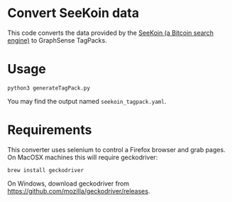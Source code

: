 # Convert SeeKoin data

This code converts the data provided by the [SeeKoin (a Bitcoin search engine)](https://seekoin.com/address.php) to GraphSense TagPacks.

# Usage
```
python3 generateTagPack.py
```

You may find the output named `seekoin_tagpack.yaml`.

# Requirements
This converter uses selenium to control a Firefox browser and grab pages.
On MacOSX machines this will require geckodriver:
```
brew install geckodriver
```
On Windows, download geckodriver from https://github.com/mozilla/geckodriver/releases.
